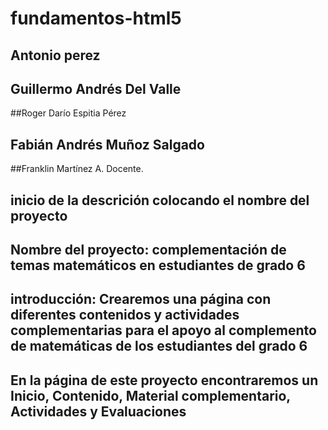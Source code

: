 # fundamentos-html5
## Antonio perez
## Guillermo Andrés Del Valle
##Roger Darío Espitia Pérez
## Fabián Andrés Muñoz Salgado
##Franklin Martínez A. Docente.
## inicio de la descrición colocando el nombre del proyecto
## Nombre del proyecto: complementación de temas matemáticos en estudiantes de grado 6
## introducción: Crearemos una página con diferentes contenidos y actividades complementarias para el apoyo al complemento de matemáticas de los estudiantes del grado 6
## En la página de este proyecto encontraremos un Inicio, Contenido, Material complementario, Actividades y Evaluaciones 
